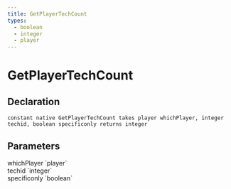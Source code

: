 ```yaml
---
title: GetPlayerTechCount
types:
  - boolean
  - integer
  - player
---
```


# GetPlayerTechCount

## Declaration

```
constant native GetPlayerTechCount takes player whichPlayer, integer techid, boolean specificonly returns integer
```

## Parameters
<dl>
  <dt>whichPlayer `player`</dt>
  <dd></dd>

  <dt>techid `integer`</dt>
  <dd></dd>

  <dt>specificonly `boolean`</dt>
  <dd></dd>
</dl>